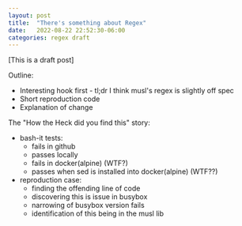 ```yaml
---
layout: post
title:  "There's something about Regex"
date:   2022-08-22 22:52:30-06:00
categories: regex draft
---
```


[This is a draft post]

Outline:
- Interesting hook first - tl;dr I think musl's regex is slightly off spec
- Short reproduction code
- Explanation of change

The "How the Heck did you find this" story:
  - bash-it tests:
    - fails in github
    - passes locally
    - fails in docker(alpine) (WTF?)
    - passes when sed is installed into docker(alpine) (WTF??)
  - reproduction case:
    - finding the offending line of code
    - discovering this is issue in busybox
    - narrowing of busybox version fails
    - identification of this being in the musl lib


